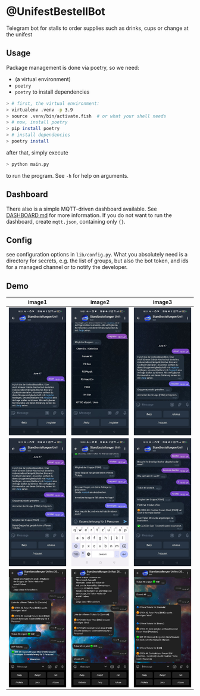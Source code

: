 # @UnifestBestellBot
Telegram bot for stalls to order supplies such as drinks, cups or change at the unifest


## Usage
Package management is done via poetry, so we need:
- (a virtual environment)
- `poetry`
- `poetry` to install dependencies
```sh
> # first, the virtual environment:
> virtualenv .venv -p 3.9
> source .venv/bin/activate.fish  # or what your shell needs
> # now, install poetry
> pip install poetry
> # install dependencies
> poetry install
```

after that, simply execute
```sh
> python main.py
```
to run the program. See `-h` for help on arguments.

## Dashboard
There also is a simple MQTT-driven dashboard available. See [DASHBOARD.md]() for
more information. If you do not want to run the dashboard, create `mqtt.json`,
containing only `{}`.


## Config
see configuration options in `lib/config.py`.
What you absolutely need is a directory for secrets, e.g. the list of groups,
but also the bot token, and ids for a managed channel or to notify the
developer.

## Demo
image1 | image2 | image3
:---:|:---:|:---:
![](imgs/start.jpg)  |  ![](imgs/registration1.jpg) | ![](imgs/registration2.jpg)
![](imgs/status1.jpg) | ![](imgs/other-2.jpg) | ![](imgs/work2.jpg)
![](imgs/close1.jpg) | ![](imgs/close2.jpg) | ![](imgs/all.jpg)

